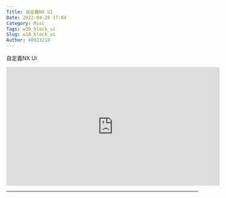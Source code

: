 ```yaml
---
Title: 自定義NX UI
Date: 2022-04-28 17:04
Category: Misc
Tags: w10_block_ui
Slug: w10_block_ui
Author: 40923218
---
```


自定義NX UI

<!-- PELICAN_END_SUMMARY -->
<p></p>
<p><iframe width="560" height="313" allowfullscreen="allowfullscreen" frameborder="0" src="https://40923218.github.io/cd2022/downloads/w10_block_ui.mp4"></iframe></p>


----

